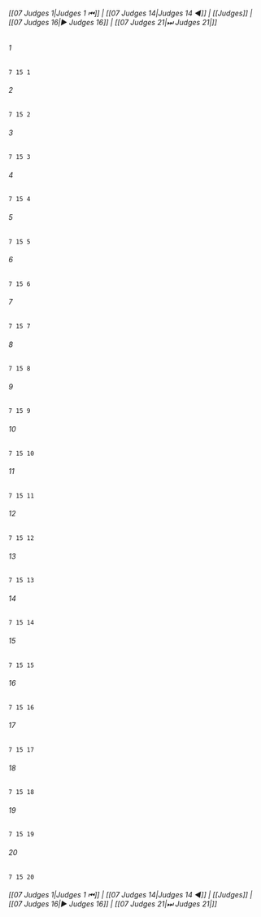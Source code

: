 
###### [[07 Judges 1|Judges 1 ⏮]] | [[07 Judges 14|Judges 14 ◀]] | [[Judges]] | [[07 Judges 16|▶ Judges 16]] | [[07 Judges 21|⏭ Judges 21|]]

###### 1
``` verse
7 15 1 
```
###### 2
``` verse
7 15 2 
```
###### 3
``` verse
7 15 3 
```
###### 4
``` verse
7 15 4 
```
###### 5
``` verse
7 15 5 
```
###### 6
``` verse
7 15 6 
```
###### 7
``` verse
7 15 7 
```
###### 8
``` verse
7 15 8 
```
###### 9
``` verse
7 15 9 
```
###### 10
``` verse
7 15 10 
```
###### 11
``` verse
7 15 11 
```
###### 12
``` verse
7 15 12 
```
###### 13
``` verse
7 15 13 
```
###### 14
``` verse
7 15 14 
```
###### 15
``` verse
7 15 15 
```
###### 16
``` verse
7 15 16 
```
###### 17
``` verse
7 15 17 
```
###### 18
``` verse
7 15 18 
```
###### 19
``` verse
7 15 19 
```
###### 20
``` verse
7 15 20 
```

###### [[07 Judges 1|Judges 1 ⏮]] | [[07 Judges 14|Judges 14 ◀]] | [[Judges]] | [[07 Judges 16|▶ Judges 16]] | [[07 Judges 21|⏭ Judges 21|]]

